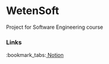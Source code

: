 # WetenSoft
Project for Software Engineering course

<h3>Links</h3>
:bookmark_tabs:<a href='https://bit.ly/3iMQJLZ' target='_blank'> Notion</a>